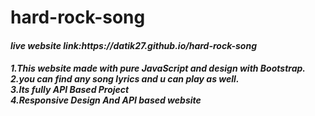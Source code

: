 # hard-rock-song

<h5>live website link:https://datik27.github.io/hard-rock-song<h/5>

<h5>
1.This website made with pure JavaScript and design with Bootstrap.<br/>
2.you can find any song lyrics and u can play as well.<br/>
3.Its fully API Based Project <br/>
4.Responsive Design And API based website <br/>
 </h5>
